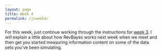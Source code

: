 ```yaml
---
layout: page
title: Week 4
permalink: /jcweek4/
---
```


For this week, just continue working through the instructions for [week 3](/jcweek3/). I will explain a little about how RevBayes works next week when we meet and then get you started measuring information content on some of the data sets you've been simulating.
